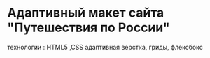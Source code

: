 <h1>Адаптивный макет сайта "Путешествия по России"</h1>

<p>технологии : HTML5 ,CSS адаптивная верстка, гриды, флексбокс<p>
<p><a href="https://roschek.github.io/travel.github.io/"></p>
